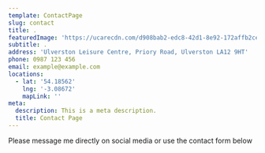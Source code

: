 ```yaml
---
template: ContactPage
slug: contact
title: .
featuredImage: 'https://ucarecdn.com/d908bab2-edc8-42d1-8e92-172affb2cee1/'
subtitle: .
address: 'Ulverston Leisure Centre, Priory Road, Ulverston LA12 9HT'
phone: 0987 123 456
email: example@example.com
locations:
  - lat: '54.18562'
    lng: '-3.08672'
    mapLink: ''
meta:
  description: This is a meta description.
  title: Contact Page
---
```

Please message me directly on social media or use the contact form below
